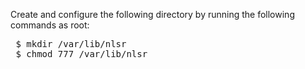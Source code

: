  Create and configure the following directory by running the following commands as root:
 <pre>
 $ mkdir /var/lib/nlsr
 $ chmod 777 /var/lib/nlsr
 </pre>

